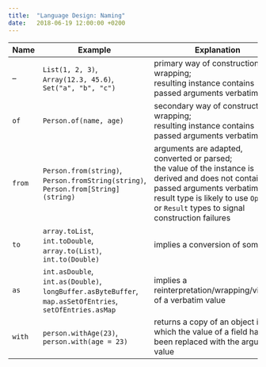 ```yaml
---
title:  "Language Design: Naming"
date:   2018-06-19 12:00:00 +0200
---
```


<table class="table-medium">
  <thead>
    <tr>
      <th style="width: 6%">Name</th>
      <th style="width: 24%">Example</th>
      <th>Explanation</th>
    </tr>
  </thead>
  <tbody>
    <tr>
      <td>–</td>
      <td><code>List(1, 2, 3)</code>,<br/><code>Array(12.3, 45.6)</code>,<br/><code>Set("a", "b", "c")</code></td>
      <td>primary way of construction, wrapping;<br/>resulting instance contains passed arguments verbatim</td>
    </tr>
    <tr>
      <td><code>of</code></td>
      <td><code>Person.of(name, age)</code></td>
      <td>secondary way of construction, wrapping;<br/>resulting instance contains passed arguments verbatim</td>
    </tr>
    <tr>
      <td><code>from</code></td>
      <td><code>Person.from(string)</code>,<br/><code>Person.fromString(string)</code>,<br/><code>Person.from[String](string)</code></td>
      <td>arguments are adapted, converted or parsed;<br/>the value of the instance is derived and does not contain the passed arguments verbatim;<br/>result type is likely to use <code>Option</code> or <code>Result</code> types to signal construction failures</td>
    </tr>
    <tr>
      <td><code>to</code></td>
      <td><code>array.toList</code>,<br/><code>int.toDouble</code>,<br/><code>array.to(List)</code>,<br/><code>int.to(Double)</code></td>
      <td>implies a conversion of some sort</td>
    </tr>
    <tr>
      <td><code>as</code></td>
      <td><code>int.asDouble</code>,<br/><code>int.as(Double)</code>,<br/><code>longBuffer.asByteBuffer</code>,<br/><code>map.asSetOfEntries</code>,<br/><code>setOfEntries.asMap</code></td>
      <td>implies a reinterpretation/wrapping/viewing of a verbatim value</td>
    </tr>
    <tr>
      <td><code>with</code></td>
      <td><code>person.withAge(23)</code>,<br/><code>person.with(age = 23)</code></td>
      <td>returns a copy of an object in which the value of a field has been replaced with the argument value</td>
    </tr>
  </tbody>
</table>

<!-- | `ofX`   | `Name.ofPerson(person)` | if resulting instance contains verbatim value or ref to parts of the passed argument -->
